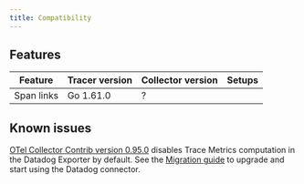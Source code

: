```yaml
---
title: Compatibility
---
```


## Features

| Feature     | Tracer version    | Collector version | Setups |
| ---  | -----------| -- | -----------| 
| Span links | Go 1.61.0 | ? | | |

## Known issues

[OTel Collector Contrib version 0.95.0][1] disables Trace Metrics computation in the Datadog Exporter by default. See the [Migration guide][2] to upgrade and start using the Datadog connector.

[1]: https://github.com/open-telemetry/opentelemetry-collector-contrib/releases/tag/v0.95.0
[2]: content/en/opentelemetry/guide/migration.md
